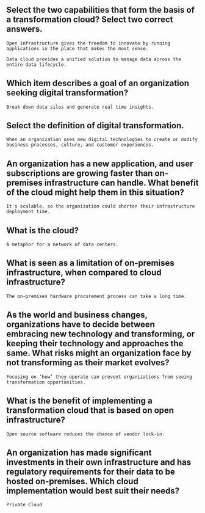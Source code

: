 ## Select the two capabilities that form the basis of a transformation cloud? Select two correct answers.

```
Open infrastructure gives the freedom to innovate by running applications in the place that makes the most sense.
```
```
Data cloud provides a unified solution to manage data across the entire data lifecycle.
```

## Which item describes a goal of an organization seeking digital transformation?

```
Break down data silos and generate real time insights.
```

## Select the definition of digital transformation.

```
When an organization uses new digital technologies to create or modify business processes, culture, and customer experiences.
```

## An organization has a new application, and user subscriptions are growing faster than on-premises infrastructure can handle. What benefit of the cloud might help them in this situation?

```
It's scalable, so the organization could shorten their infrastructure deployment time.
```

## What is the cloud?

```
A metaphor for a network of data centers.
```

## What is seen as a limitation of on-premises infrastructure, when compared to cloud infrastructure?

```
The on-premises hardware procurement process can take a long time.
```

## As the world and business changes, organizations have to decide between embracing new technology and transforming, or keeping their technology and approaches the same. What risks might an organization face by not transforming as their market evolves?

```
Focusing on ‘how’ they operate can prevent organizations from seeing transformation opportunities.
```

## What is the benefit of implementing a transformation cloud that is based on open infrastructure?

```
Open source software reduces the chance of vendor lock-in.
```

## An organization has made significant investments in their own infrastructure and has regulatory requirements for their data to be hosted on-premises. Which cloud implementation would best suit their needs?

```
Private Cloud
```
